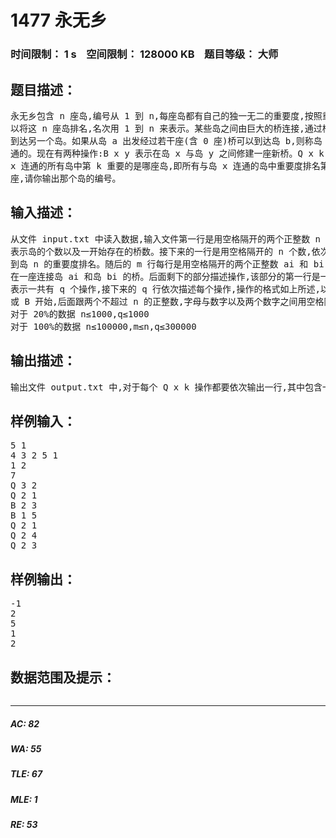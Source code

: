 # 1477 永无乡   
### 时间限制： 1 s&nbsp;&nbsp;&nbsp;&nbsp;空间限制： 128000 KB&nbsp;&nbsp;&nbsp;&nbsp;题目等级： 大师  
## 题目描述：  

<pre>
永无乡包含 n 座岛,编号从 1 到 n,每座岛都有自己的独一无二的重要度,按照重要度可  
以将这 n 座岛排名,名次用 1 到 n 来表示。某些岛之间由巨大的桥连接,通过桥可以从一个岛  
到达另一个岛。如果从岛 a 出发经过若干座(含 0 座)桥可以到达岛 b,则称岛 a 和岛 b 是连  
通的。现在有两种操作:B x y 表示在岛 x 与岛 y 之间修建一座新桥。Q x k 表示询问当前与岛  
x 连通的所有岛中第 k 重要的是哪座岛,即所有与岛 x 连通的岛中重要度排名第 k 小的岛是哪  
座,请你输出那个岛的编号。
</pre>
  
  
## 输入描述：  

<pre>
从文件 input.txt 中读入数据,输入文件第一行是用空格隔开的两个正整数 n 和 m,分别  
表示岛的个数以及一开始存在的桥数。接下来的一行是用空格隔开的 n 个数,依次描述从岛 1  
到岛 n 的重要度排名。随后的 m 行每行是用空格隔开的两个正整数 ai 和 bi,表示一开始就存  
在一座连接岛 ai 和岛 bi 的桥。后面剩下的部分描述操作,该部分的第一行是一个正整数 q,  
表示一共有 q 个操作,接下来的 q 行依次描述每个操作,操作的格式如上所述,以大写字母 Q  
或 B 开始,后面跟两个不超过 n 的正整数,字母与数字以及两个数字之间用空格隔开。  
对于 20%的数据 n≤1000,q≤1000  
对于 100%的数据 n≤100000,m≤n,q≤300000
</pre>
  
  
## 输出描述：  

<pre>
输出文件 output.txt 中,对于每个 Q x k 操作都要依次输出一行,其中包含一个整数,表示所询问岛屿的编号。如果该岛屿不存在,则输出-1。
</pre>
  
  
## 样例输入：  

<pre>
5 1  
4 3 2 5 1  
1 2  
7  
Q 3 2  
Q 2 1  
B 2 3  
B 1 5  
Q 2 1  
Q 2 4  
Q 2 3
</pre>
  
  
## 样例输出：  

<pre>
-1
2
5
1
2
</pre>
  
  
## 数据范围及提示：  

<pre>
</pre>
  
  
***  

##### AC: 82  
##### WA: 55  
##### TLE: 67  
##### MLE: 1  
##### RE: 53  
